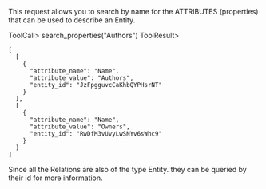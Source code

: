 This request allows you to search by name for the ATTRIBUTES (properties) that can be used to describe an Entity.


ToolCall> search_properties("Authors")
ToolResult>
```
[
  [
    {
      "attribute_name": "Name",
      "attribute_value": "Authors",
      "entity_id": "JzFpgguvcCaKhbQYPHsrNT"
    }
  ],
  [
    {
      "attribute_name": "Name",
      "attribute_value": "Owners",
      "entity_id": "RwDfM3vUvyLwSNYv6sWhc9"
    }
  ]
]
```

Since all the Relations are also of the type Entity. they can be queried by their id for more information.
